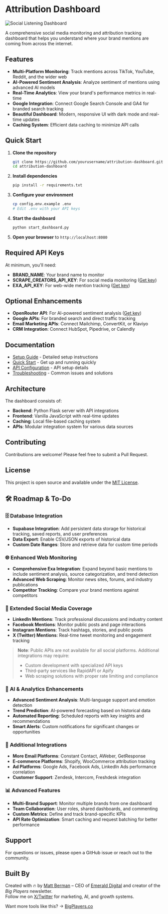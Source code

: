 # Attribution Dashboard

![Social Listening Dashboard](https://github.com/user-attachments/assets/dashboard-preview.png)

A comprehensive social media monitoring and attribution tracking dashboard that helps you understand where your brand mentions are coming from across the internet.

## Features

- **Multi-Platform Monitoring**: Track mentions across TikTok, YouTube, Reddit, and the wider web
- **AI-Powered Sentiment Analysis**: Analyze sentiment of mentions using advanced AI models
- **Real-Time Analytics**: View your brand's performance metrics in real-time
- **Google Integration**: Connect Google Search Console and GA4 for branded search tracking
- **Beautiful Dashboard**: Modern, responsive UI with dark mode and real-time updates
- **Caching System**: Efficient data caching to minimize API calls

## Quick Start

1. **Clone the repository**

   ```bash
   git clone https://github.com/yourusername/attribution-dashboard.git
   cd attribution-dashboard
   ```

2. **Install dependencies**

   ```bash
   pip install -r requirements.txt
   ```

3. **Configure your environment**

   ```bash
   cp config.env.example .env
   # Edit .env with your API keys
   ```

4. **Start the dashboard**

   ```bash
   python start_dashboard.py
   ```

5. **Open your browser** to `http://localhost:8080`

## Required API Keys

At minimum, you'll need:

- **BRAND_NAME**: Your brand name to monitor
- **SCRAPE_CREATORS_API_KEY**: For social media monitoring ([Get key](https://scrapecreators.com/))
- **EXA_API_KEY**: For web-wide mention tracking ([Get key](https://exa.ai/))

## Optional Enhancements

- **OpenRouter API**: For AI-powered sentiment analysis ([Get key](https://openrouter.ai/))
- **Google APIs**: For branded search and direct traffic tracking
- **Email Marketing APIs**: Connect Mailchimp, ConvertKit, or Klaviyo
- **CRM Integration**: Connect HubSpot, Pipedrive, or Calendly

## Documentation

- [Setup Guide](SETUP_GUIDE.md) - Detailed setup instructions
- [Quick Start](QUICK_START.md) - Get up and running quickly
- [API Configuration](API_FIXES_SUMMARY.md) - API setup details
- [Troubleshooting](TROUBLESHOOTING.md) - Common issues and solutions

## Architecture

The dashboard consists of:

- **Backend**: Python Flask server with API integrations
- **Frontend**: Vanilla JavaScript with real-time updates
- **Caching**: Local file-based caching system
- **APIs**: Modular integration system for various data sources

## Contributing

Contributions are welcome! Please feel free to submit a Pull Request.

## License

This project is open source and available under the [MIT License](LICENSE).

## 🛠 Roadmap & To-Do

### 🗄 **Database Integration**

- **Supabase Integration**: Add persistent data storage for historical tracking, saved reports, and user preferences
- **Data Export**: Enable CSV/JSON exports of historical data
- **Custom Date Ranges**: Store and retrieve data for custom time periods

### 🌐 **Enhanced Web Monitoring**

- **Comprehensive Exa Integration**: Expand beyond basic mentions to include sentiment analysis, source categorization, and trend detection
- **Advanced Web Scraping**: Monitor news sites, forums, and industry publications
- **Competitor Tracking**: Compare your brand mentions against competitors

### 📱 **Extended Social Media Coverage**

- **LinkedIn Mentions**: Track professional discussions and industry content
- **Facebook Mentions**: Monitor public posts and page interactions
- **Instagram Mentions**: Track hashtags, stories, and public posts
- **X (Twitter) Mentions**: Real-time tweet monitoring and engagement tracking

> **Note**: Public APIs are not available for all social platforms. Additional integrations may require:
>
> - Custom development with specialized API keys
> - Third-party services like RapidAPI or Apify
> - Web scraping solutions with proper rate limiting and compliance

### 🤖 **AI & Analytics Enhancements**

- **Advanced Sentiment Analysis**: Multi-language support and emotion detection
- **Trend Prediction**: AI-powered forecasting based on historical data
- **Automated Reporting**: Scheduled reports with key insights and recommendations
- **Smart Alerts**: Custom notifications for significant changes or opportunities

### 🔗 **Additional Integrations**

- **More Email Platforms**: Constant Contact, AWeber, GetResponse
- **E-commerce Platforms**: Shopify, WooCommerce attribution tracking
- **Ad Platforms**: Google Ads, Facebook Ads, LinkedIn Ads performance correlation
- **Customer Support**: Zendesk, Intercom, Freshdesk integration

### 📊 **Advanced Features**

- **Multi-Brand Support**: Monitor multiple brands from one dashboard
- **Team Collaboration**: User roles, shared dashboards, and commenting
- **Custom Metrics**: Define and track brand-specific KPIs
- **API Rate Optimization**: Smart caching and request batching for better performance

## Support

For questions or issues, please open a GitHub issue or reach out to the community.

## Built By

Created with 🔥 by [Matt Berman](https://bigplayers.co) – CEO of [Emerald Digital](https://emerald.digital) and creator of the _Big Players_ newsletter.  
Follow me on [X/Twitter](https://twitter.com/themattberman) for marketing, AI, and growth systems.

Want more tools like this? → [BigPlayers.co](https://bigplayers.co)
